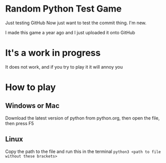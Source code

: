 # Random Python Test Game
 Just testing GitHub
 Now just want to test the commit thing.
 I'm new.

 I made this game a year ago and I just uploaded it onto GitHub

 # It's a work in progress
 It does not work, and if you try to play it it will annoy you
 
 # How to play
 ## Windows or Mac
 Download the latest version of python from python.org, then open the file, then press F5
 ## Linux
 Copy the path to the file and run this in the terminal
 `python3 <path to file without these brackets>`
 
